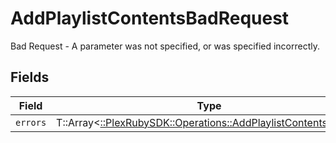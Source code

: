 # AddPlaylistContentsBadRequest

Bad Request - A parameter was not specified, or was specified incorrectly.


## Fields

| Field                                                                                                                  | Type                                                                                                                   | Required                                                                                                               | Description                                                                                                            |
| ---------------------------------------------------------------------------------------------------------------------- | ---------------------------------------------------------------------------------------------------------------------- | ---------------------------------------------------------------------------------------------------------------------- | ---------------------------------------------------------------------------------------------------------------------- |
| `errors`                                                                                                               | T::Array<[::PlexRubySDK::Operations::AddPlaylistContentsErrors](../../models/operations/addplaylistcontentserrors.md)> | :heavy_minus_sign:                                                                                                     | N/A                                                                                                                    |